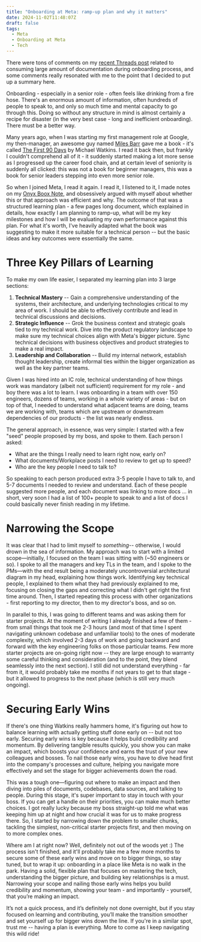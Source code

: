 ```yaml
---
title: "Onboarding at Meta: ramp-up plan and why it matters"
date: 2024-11-02T11:48:07Z
draft: false
tags: 
  - Meta
  - Onboarding at Meta
  - Tech
---
```


There were tons of comments on my [recent Threads post](https://www.threads.net/@sgzmd/post/DB39MPYtJJ8) related to consuming large amount of documentation during onboarding process, and some comments really resonated with me to the point that I decided to put up a summary here.

Onboarding - especially in a senior role - often feels like drinking from a fire hose. There's an enormous amount of information, often hundreds of people to speak to, and only so much time and mental capacity to go through this. Doing so without any structure in mind is almost certainly a recipe for disaster (in the very best case - long and inefficient onboarding). There must be a better way. 

Many years ago, when I was starting my first management role at Google, my then-manager, an awesome guy named [Miles Barr](https://www.linkedin.com/in/milesbarr) gave me a book - it's called [The First 90 Days](https://www.genesisadvisers.com/the-first-90-days) by Michael Watkins. I read it back then, but frankly I couldn't comprehend all of it - it suddenly started making a lot more sense as I progressed up the career food chain, and at certain level of seniority is suddenly all clicked: this was not a book for beginner managers, this was a book for senior leaders stepping into even more senior role. 

So when I joined Meta, I read it again. I read it, I listened to it, I made notes on my [Onyx Boox Note](https://blog.kirillov.cc/posts/reading-beyond-paper/), and obsessively argued with myself about whether this or that approach was efficient and why. The outcome of that was a structured learning plan - a few pages long document, which explained in details, how exactly I am planning to ramp-up, what will be my key milestones and how I will be evaluating my own performance against this plan. For what it's worth, I've heavily adapted what the book was suggesting to make it more suitable for a technical person -- but the basic ideas and key outcomes were essentially the same.

# Three Key Pillars of Learning

To make my own life easier, I separated my learning plan into 3 large sections:

1. **Technical Mastery** -- Gain a comprehensive understanding of the systems, their architecture, and underlying technologies critical to my area of work. I should be able to effectively contribute and lead in technical discussions and decisions.
2. **Strategic Influence** -- Grok the business context and strategic goals tied to my technical work. Dive into the product regulatory landscape to make sure my technical choices align with Meta's bigger picture. Sync technical decisions with business objectives and product strategies to make a real impact.
3. **Leadership and Collaboration** -- Build my internal network, establish thought leadership, create informal ties within the bigger organization as well as the key partner teams.

Given I was hired into an IC role, technical understanding of how things work was mandatory (albeit not sufficient) requirement for my role - and boy there was a lot to learn. I was onboarding in a team with over 150 engineers, dozens of teams, working in a whole variety of areas - but on top of that, I needed to understand what adjacent teams are doing, teams we are working with, teams which are upstream or downstream dependencies of our products - the list was nearly endless.

The general approach, in essence, was very simple: I started with a few "seed" people proposed by my boss, and spoke to them. Each person I asked:

- What are the things I really need to learn right now, early on?
- What documents/Workplace posts I need to review to get up to speed?
- Who are the key people I need to talk to?

So speaking to each person produced extra 3-5 people I have to talk to, and 5-7 documents I needed to review and understand. Each of these people suggested more people, and each document was linking to more docs ... in short, very soon I had a list of 100+ people to speak to and a list of docs I could basically never finish reading in my lifetime.

# Narrowing the Scope

It was clear that I had to limit myself to _something_-- otherwise, I would drown in the sea of information. My approach was to start with a limited scope—initially, I focused on the team I was sitting with (~50 engineers or so). I spoke to all the managers and key TLs in the team, and I spoke to the PMs—with the end result being a moderately uncontroversial architectural diagram in my head, explaining how things work. Identifying key technical people, I explained to them what they had previously explained to me, focusing on closing the gaps and correcting what I didn't get right the first time around. Then, I started repeating this process with other organizations - first reporting to my director, then to my director's boss, and so on.

In parallel to this, I was going to different teams and was asking them for starter projects. At the moment of writing I already finished a few of them - from small things that took me 2-3 hours (and most of that time I spent navigating unknown codebase and unfamiliar tools) to the ones of moderate complexity, which involved 2-3 days of work and going backward and forward with the key engineering folks on those particular teams. Few more starter projects are on-going right now -- they are large enough to warranty some careful thinking and consideration (and to the point, they blend seamlessly into the next section). I still did not understand everything - far from it, it would probably take me months if not years to get to that stage - but it allowed to progress to the next phase (which is still very much ongoing). 

# Securing Early Wins

If there's one thing Watkins really hammers home, it's figuring out how to balance learning with actually getting stuff done early on -- but not too early. Securing early wins is key because it helps build credibility and momentum. By delivering tangible results quickly, you show you can make an impact, which boosts your confidence and earns the trust of your new colleagues and bosses. To nail those early wins, you have to dive head first into the company's processes and culture, helping you navigate more effectively and set the stage for bigger achievements down the road.

This was a tough one—figuring out where to make an impact and then diving into piles of documents, codebases, data sources, and talking to people. During this stage, it's super important to stay in touch with your boss. If you can get a handle on their priorities, you can make much better choices. I got really lucky because my boss straight-up told me what was keeping him up at night and how crucial it was for us to make progress there. So, I started by narrowing down the problem to smaller chunks, tackling the simplest, non-critical starter projects first, and then moving on to more complex ones.

Where am I at right now? Well, definitely not out of the woods yet :) The process isn't finished, and it'll probably take me a few more months to secure some of these early wins and move on to bigger things, so stay tuned, but to wrap it up: onboarding in a place like Meta is no walk in the park. Having a solid, flexible plan that focuses on mastering the tech, understanding the bigger picture, and building key relationships is a must. Narrowing your scope and nailing those early wins helps you build credibility and momentum, showing your team - and importantly - yourself, that you’re making an impact.

It’s not a quick process, and it’s definitely not done overnight, but if you stay focused on learning and contributing, you’ll make the transition smoother and set yourself up for bigger wins down the line. If you're in a similar spot, trust me -- having a plan is everything. More to come as I keep navigating this wild ride!